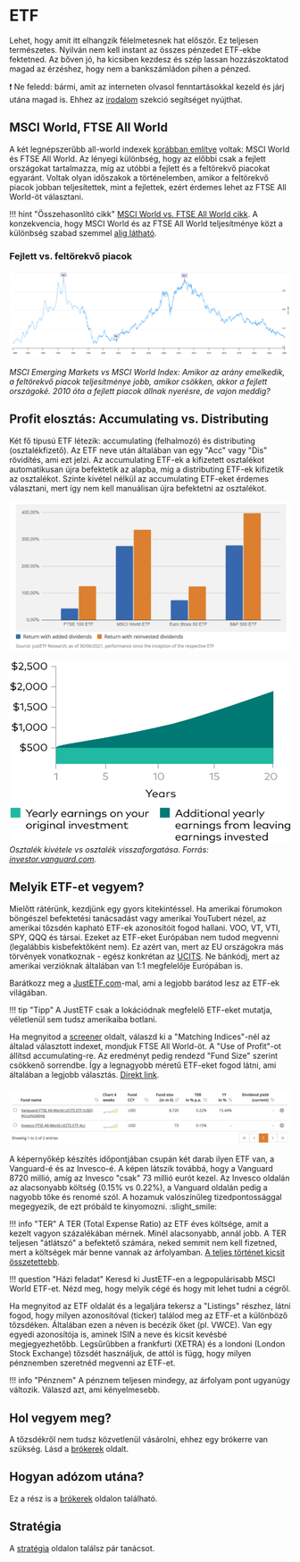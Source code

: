 # ETF

Lehet, hogy amit itt elhangzik félelmetesnek hat először. Ez teljesen természetes. Nyilván nem kell instant az összes pénzedet ETF-ekbe fektetned. Az bőven jó, ha kicsiben kezdesz és szép lassan hozzászoktatod magad az érzéshez, hogy nem a bankszámládon pihen a pénzed.

:exclamation: Ne feledd: bármi, amit az interneten olvasol fenntartásokkal kezeld és járj utána magad is. Ehhez az [irodalom](irodalom.md) szekció segítséget nyújthat.

## MSCI World, FTSE All World

A két legnépszerűbb all-world indexek [korábban említve](reszveny.md#indexek) voltak: MSCI World és FTSE All World. Az lényegi különbség, hogy az előbbi csak a fejlett országokat tartalmazza, míg az utóbbi a fejlett és a feltörekvő piacokat egyaránt. Voltak olyan időszakok a történelemben, amikor a feltörekvő piacok jobban teljesítettek, mint a fejlettek, ezért érdemes lehet az FTSE All World-öt választani.

!!! hint "Összehasonlító cikk"
    [MSCI World vs. FTSE All World cikk](https://www.justetf.com/en/news/etf/msci-vs-ftse-which-etf-provider-is-the-best-index-provider.html). A konzekvencia, hogy MSCI World és az FTSE All World teljesítménye közt a különbség szabad szemmel [alig látható](https://portfolioslab.com/tools/stock-comparison/VWCE.DE/IWDA.L).

### Fejlett vs. feltörekvő piacok

![chart](./assets/emerg_vs_world.png)

*MSCI Emerging Markets vs MSCI World Index: Amikor az arány emelkedik, a feltörekvő piacok teljesítménye jobb, amikor csökken, akkor a fejlett országoké. 2010 óta a fejlett piacok állnak nyerésre, de vajon meddig?*

## Profit elosztás: Accumulating vs. Distributing

Két fő típusú ETF létezik: accumulating (felhalmozó) és distributing (osztalékfizető). Az ETF neve után általában van egy "Acc" vagy "Dis" rövidítés, ami ezt jelzi. Az accumulating ETF-ek a kifizetett osztalékot automatikusan újra befektetik az alapba, míg a distributing ETF-ek kifizetik az osztalékot. Szinte kivétel nélkül az accumulating ETF-eket érdemes választani, mert így nem kell manuálisan újra befektetni az osztalékot.

![Accumulating vs Distributing](./assets/acc_vs_dist.png)

![Rule of 72](./assets/vanguard_accumulation.svg)
*Osztalék kivétele vs osztalék visszaforgatása. Forrás: [investor.vanguard.com](https://investor.vanguard.com/investor-resources-education/how-to-invest/risk-reward-compounding).*

## Melyik ETF-et vegyem?

Mielőtt rátérünk, kezdjünk egy gyors kitekintéssel. Ha amerikai fórumokon böngészel befektetési tanácsadást vagy amerikai YouTubert nézel, az amerikai tőzsdén kapható ETF-ek azonosítóit fogod hallani. VOO, VT, VTI, SPY, QQQ és társai. Ezeket az ETF-eket Európában nem tudod megvenni (legalábbis kisbefektőként nem). Ez azért van, mert az EU országokra más törvények vonatkoznak - egész konkrétan az [UCITS](https://ec.europa.eu/newsroom/fisma/items/29694). Ne bánkódj, mert az amerikai verzióknak általában van 1:1 megfelelője Európában is.

Barátkozz meg a [JustETF.com](https://www.justetf.com/en/)-mal, ami a legjobb barátod lesz az ETF-ek világában.

!!! tip "Tipp"
    A JustETF csak a lokációdnak megfelelő ETF-eket mutatja, véletlenül sem tudsz amerikaiba botlani.

Ha megnyitod a [screener](https://www.justetf.com/en/find-etf.html) oldalt, válaszd ki a "Matching Indices"-nél az általad választott indexet, mondjuk FTSE All World-öt. A "Use of Profit"-ot állítsd accumulating-re. Az eredményt pedig rendezd "Fund Size" szerint csökkenő sorrendbe. Így a legnagyobb méretű ETF-eket fogod látni, ami általában a legjobb választás. [Direkt link](https://www.justetf.com/en/find-etf.html?groupField=none&sortField=fundSize&sortOrder=desc&index=FTSE+All-World&columnValueType=currentDividendYield&distributionPolicy=distributionPolicy-accumulating).

![JustETF](./assets/just_etf_list.png)

A képernyőkép készítés időpontjában csupán két darab ilyen ETF van, a Vanguard-é és az Invesco-é. A képen látszik továbbá, hogy a Vanguard 8720 millió, amíg az Invesco "csak" 73 millió eurót kezel. Az Invesco oldalán az alacsonyabb költség (0.15% vs 0.22%), a Vanguard oldalán pedig a nagyobb tőke és renomé szól. A hozamuk valószínűleg tizedpontossággal megegyezik, de ezt próbáld te kinyomozni. :slight_smile:

!!! info "TER"
    A TER (Total Expense Ratio) az ETF éves költsége, amit a kezelt vagyon százalékában mérnek. Minél alacsonyabb, annál jobb. A TER teljesen "átlátszó" a befektető számára, neked semmit nem kell fizetned, mert a költségek már benne vannak az árfolyamban. [A teljes történet kicsit összetettebb](https://www.justetf.com/en/news/etf/cost-of-etfs-total-expense-ratio-ter-vs-total-cost-of-ownership-tco.html).

!!! question "Házi feladat"
    Keresd ki JustETF-en a legpopulárisabb MSCI World ETF-et. Nézd meg, hogy melyik cégé és hogy mit lehet tudni a cégről.

Ha megnyitod az ETF oldalát és a legaljára tekersz a "Listings" részhez, látni fogod, hogy milyen azonosítóval (ticker) találod meg az ETF-et a különböző tőzsdéken. Általában ezen a néven is becézik őket (pl. VWCE). Van egy egyedi azonosítója is, aminek ISIN a neve és kicsit kevésbé megjegyezhetőbb. Legsűrűbben a frankfurti (XETRA) és a londoni (London Stock Exchange) tőzsdét használjuk, de attól is függ, hogy milyen pénznemben szeretnéd megvenni az ETF-et.

!!! info "Pénznem"
    A pénznem teljesen mindegy, az árfolyam pont ugyanúgy változik. Válaszd azt, ami kényelmesebb.

## Hol vegyem meg?

A tőzsdékről nem tudsz közvetlenül vásárolni, ehhez egy brókerre van szükség. Lásd a [brókerek](brokerek.md) oldalt.

## Hogyan adózom utána?

Ez a rész is a [brókerek](brokerek.md) oldalon található.

## Stratégia

A [stratégia](strategia.md) oldalon találsz pár tanácsot.
